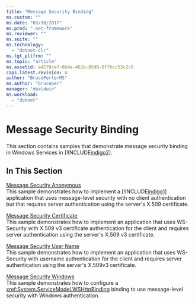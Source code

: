 ```yaml
---
title: "Message Security Binding"
ms.custom: ""
ms.date: "03/30/2017"
ms.prod: ".net-framework"
ms.reviewer: ""
ms.suite: ""
ms.technology: 
  - "dotnet-clr"
ms.tgt_pltfrm: ""
ms.topic: "article"
ms.assetid: a4570ce7-864e-461b-85d8-0f7bcc53c2c8
caps.latest.revision: 4
author: "BrucePerlerMS"
ms.author: "bruceper"
manager: "mbaldwin"
ms.workload: 
  - "dotnet"
---
```

# Message Security Binding
This section contains samples that demonstrate message security binding in Windows Services in [!INCLUDE[indigo2](../../../../includes/indigo2-md.md)].  
  
## In This Section  
 [Message Security Anonymous](../../../../docs/framework/wcf/samples/message-security-anonymous.md)  
 This sample demonstrates how to implement a [!INCLUDE[indigo1](../../../../includes/indigo1-md.md)] application that uses message-level security with no client authentication but that requires server authentication using the server's X.509 certificate.  
  
 [Message Security Certificate](../../../../docs/framework/wcf/samples/message-security-certificate.md)  
 This sample demonstrates how to implement an application that uses WS-Security with X.509 v3 certificate authentication for the client and requires server authentication using the server's X.509 v3 certificate.  
  
 [Message Security User Name](../../../../docs/framework/wcf/samples/message-security-user-name.md)  
 This sample demonstrates how to implement an application that uses WS-Security with username authentication for the client and requires server authentication using the server's X.509v3 certificate.  
  
 [Message Security Windows](../../../../docs/framework/wcf/samples/message-security-windows.md)  
 This sample demonstrates how to configure a <xref:System.ServiceModel.WSHttpBinding> binding to use message-level security with Windows authentication.
